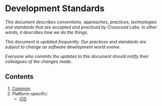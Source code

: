 # Development Standards

*This document describes conventions, approaches, practices, technologies and standards that are accepted and practiced by Crossroad Labs. In other words, it describes how we do the things.*

*This document is updated frequently. Our practices and standards are subject to change as software development world evolve.*

*Everyone who commits the updates to this document should notify their colleagues of the changes made.*


## Contents

1. [Common](/common/common.md)
1. Platform-specific: 
    * [iOS](/platform/iOS.md)
